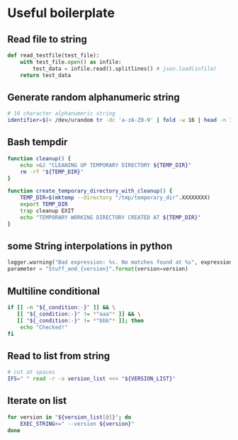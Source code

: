 # Useful boilerplate

## Read file to string
```python
def read_testfile(test_file):
    with test_file.open() as infile:
        test_data = infile.read().splitlines() # json.load(infile)
    return test_data
```

## Generate random alphanumeric string
```bash
# 16 character alphanumeric string
identifier=$(< /dev/urandom tr -dc 'a-zA-Z0-9' | fold -w 16 | head -n 1)
```

## Bash tempdir
```bash
function cleanup() {
    echo >&2 "CLEANING UP TEMPORARY DIRECTORY ${TEMP_DIR}"
    rm -rf "${TEMP_DIR}"
}

function create_temporary_directory_with_cleanup() {
    TEMP_DIR=$(mktemp --directory "/tmp/temporary_dir".XXXXXXXX)
    export TEMP_DIR
    trap cleanup EXIT
    echo "TEMPORARY WORKING DIRECTORY CREATED AT ${TEMP_DIR}"
}
```

## some String interpolations in python
```python
logger.warning("Bad expression: %s. No matches found at %s", expression, location)
parameter = "Stuff_and_{version}".format(version=version)
```

## Multiline conditional
```bash
if [[ -n "${_condition:-}" ]] && \
   [[ "${_condition:-}" != *"aaa"* ]] && \
   [[ "${_condition:-}" != *"bbb"* ]]; then
    echo "Checked!"
fi
```

## Read to list from string
```bash
# cut at spaces
IFS=" " read -r -a version_list <<< "${VERSION_LIST}"
```

## Iterate on list
```bash
for version in "${version_list[@]}"; do
    EXEC_STRING+=" --version ${version}"
done
```

